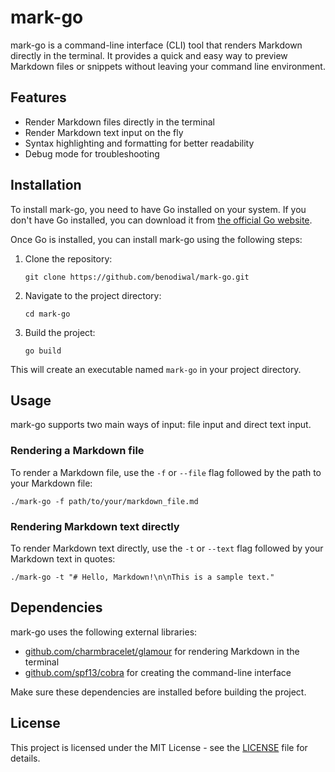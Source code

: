 # mark-go

mark-go is a command-line interface (CLI) tool that renders Markdown directly in the terminal. It provides a quick and easy way to preview Markdown files or snippets without leaving your command line environment.

## Features

- Render Markdown files directly in the terminal
- Render Markdown text input on the fly
- Syntax highlighting and formatting for better readability
- Debug mode for troubleshooting

## Installation

To install mark-go, you need to have Go installed on your system. If you don't have Go installed, you can download it from [the official Go website](https://golang.org/dl/).

Once Go is installed, you can install mark-go using the following steps:

1. Clone the repository:
   ```
   git clone https://github.com/benodiwal/mark-go.git
   ```

2. Navigate to the project directory:
   ```
   cd mark-go
   ```

3. Build the project:
   ```
   go build
   ```

This will create an executable named `mark-go` in your project directory.

## Usage

mark-go supports two main ways of input: file input and direct text input.

### Rendering a Markdown file

To render a Markdown file, use the `-f` or `--file` flag followed by the path to your Markdown file:

```
./mark-go -f path/to/your/markdown_file.md
```

### Rendering Markdown text directly

To render Markdown text directly, use the `-t` or `--text` flag followed by your Markdown text in quotes:

```
./mark-go -t "# Hello, Markdown!\n\nThis is a sample text."
```

## Dependencies

mark-go uses the following external libraries:

- [github.com/charmbracelet/glamour](https://github.com/charmbracelet/glamour) for rendering Markdown in the terminal
- [github.com/spf13/cobra](https://github.com/spf13/cobra) for creating the command-line interface

Make sure these dependencies are installed before building the project.

## License

This project is licensed under the MIT License - see the [LICENSE](LICENSE) file for details.
